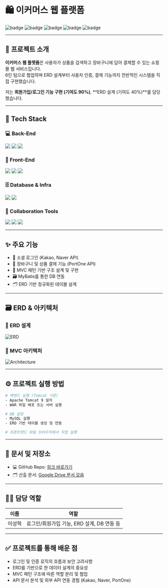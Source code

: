 # 🛍️ 이커머스 웹 플랫폼

![badge](https://img.shields.io/badge/Java-007396?style=flat-square&logo=OpenJDK&logoColor=white")
![badge](https://img.shields.io/badge/MySQL-4479A1?style=flat-square&logo=MySQL&logoColor=white")
![badge](https://img.shields.io/badge/MyBatis-000000?style=flat-square")
![badge](https://img.shields.io/badge/Tomcat-FFCC00?style=flat-square&logo=apachetomcat&logoColor=black")
![badge](https://img.shields.io/badge/GitHub-181717?style=flat-square&logo=GitHub&logoColor=white")

---

## 📌 프로젝트 소개

**이커머스 웹 플랫폼**은 사용자가 상품을 검색하고 장바구니에 담아 결제할 수 있는 쇼핑몰 웹 서비스입니다.  
6인 팀으로 협업하며 ERD 설계부터 사용자 인증, 결제 기능까지 전반적인 시스템을 직접 구현했습니다.  

저는 **회원가입/로그인 기능 구현 (기여도 90%)**, **ERD 설계 (기여도 40%)**를 담당했습니다.

---

## 🧰 Tech Stack

### 💻 Back-End  
<p>
  <img src="https://img.shields.io/badge/Java(JDK 17)-007396?style=for-the-badge&logo=openjdk&logoColor=white"/>
  <img src="https://img.shields.io/badge/Servlet/JSP-005A9C?style=for-the-badge"/>
  <img src="https://img.shields.io/badge/MyBatis-000000?style=for-the-badge"/>
</p>

### 🎨 Front-End  
<p>
  <img src="https://img.shields.io/badge/HTML5-E34F26?style=for-the-badge&logo=html5&logoColor=white"/>
  <img src="https://img.shields.io/badge/CSS3-1572B6?style=for-the-badge&logo=css3&logoColor=white"/>
  <img src="https://img.shields.io/badge/JavaScript-F7DF1E?style=for-the-badge&logo=javascript&logoColor=black"/>
</p>

### 🗄️ Database & Infra  
<p>
  <img src="https://img.shields.io/badge/MySQL-4479A1?style=for-the-badge&logo=MySQL&logoColor=white"/>
  <img src="https://img.shields.io/badge/Tomcat-FFCC00?style=for-the-badge&logo=apachetomcat&logoColor=black"/>
</p>

### 🧩 Collaboration Tools  
<p>
  <img src="https://img.shields.io/badge/GitHub-181717?style=for-the-badge&logo=github&logoColor=white"/>
  <img src="https://img.shields.io/badge/Figma-F24E1E?style=for-the-badge&logo=figma&logoColor=white"/>
  <img src="https://img.shields.io/badge/Notion-000000?style=for-the-badge&logo=notion&logoColor=white"/>
</p>

---

## ✨ 주요 기능

- 🔐 소셜 로그인 (Kakao, Naver API)
- 🛒 장바구니 및 상품 결제 기능 (PortOne API)
- 🧩 MVC 패턴 기반 구조 설계 및 구현
- 🗃️ MyBatis를 통한 DB 연동
- 🗂 ERD 기반 정규화된 테이블 설계

---

## 🗃 ERD & 아키텍처

### 📌 ERD 설계
![ERD](https://your-image-link/erd.png)

### 📌 MVC 아키텍처
![Architecture](https://your-image-link/mvc.png)

---

## ⚙ 프로젝트 실행 방법

```bash
# 백엔드 실행 (Tomcat 기준)
- Apache Tomcat 9 설치
- WAR 파일 배포 또는 서버 실행

# DB 설정
- MySQL 실행
- ERD 기반 테이블 생성 및 연동

# 프론트엔드 파일 브라우저에서 직접 실행
```

---

## 📁 문서 및 저장소

- 💻 GitHub Repo: [링크 바로가기](https://github.com/leesh9/2nd-project)
- 🗂 산출 문서: [Google Drive 문서 모음](https://drive.google.com/drive/folders/1ods8TJNRxWrUGSfG4n6XuYDYFwZARGwU?usp=sharing)

---

## 🙋‍♀️ 담당 역할

| 이름 | 역할 |
|------|------|
| 이성혁 | 로그인/회원가입 기능, ERD 설계, DB 연동 등 |

---

## ✅ 프로젝트를 통해 배운 점

- 로그인 및 인증 로직의 흐름과 보안 고려사항
- ERD를 기반으로 한 데이터 설계의 중요성
- MVC 패턴 구조에 따른 역할 분리 및 협업
- API 문서 분석 및 외부 API 연동 경험 (Kakao, Naver, PortOne)
